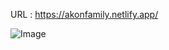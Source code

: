 URL : https://akonfamily.netlify.app/

![Image](https://github.com/user-attachments/assets/09eb64a7-5aa9-474b-8a6c-c896ffd67cc5)
